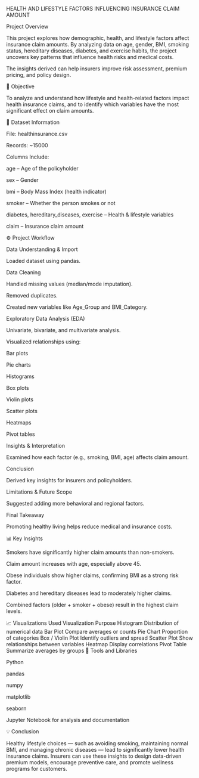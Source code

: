  HEALTH AND LIFESTYLE FACTORS INFLUENCING INSURANCE CLAIM AMOUNT
 
 Project Overview

This project explores how demographic, health, and lifestyle factors affect insurance claim amounts.
By analyzing data on age, gender, BMI, smoking status, hereditary diseases, diabetes, and exercise habits, the project uncovers key patterns that influence health risks and medical costs.

The insights derived can help insurers improve risk assessment, premium pricing, and policy design.

🎯 Objective

To analyze and understand how lifestyle and health-related factors impact health insurance claims, and to identify which variables have the most significant effect on claim amounts.

🧩 Dataset Information

File: healthinsurance.csv

Records: ~15000

Columns Include:

age – Age of the policyholder

sex – Gender

bmi – Body Mass Index (health indicator)

smoker – Whether the person smokes or not

diabetes, hereditary_diseases, exercise – Health & lifestyle variables

claim – Insurance claim amount

⚙️ Project Workflow

Data Understanding & Import

Loaded dataset using pandas.

Data Cleaning

Handled missing values (median/mode imputation).

Removed duplicates.

Created new variables like Age_Group and BMI_Category.

Exploratory Data Analysis (EDA)

Univariate, bivariate, and multivariate analysis.

Visualized relationships using:

Bar plots

Pie charts

Histograms

Box plots

Violin plots

Scatter plots

Heatmaps

Pivot tables

Insights & Interpretation

Examined how each factor (e.g., smoking, BMI, age) affects claim amount.

Conclusion

Derived key insights for insurers and policyholders.

Limitations & Future Scope

Suggested adding more behavioral and regional factors.

Final Takeaway

Promoting healthy living helps reduce medical and insurance costs.

📊 Key Insights

Smokers have significantly higher claim amounts than non-smokers.

Claim amount increases with age, especially above 45.

Obese individuals show higher claims, confirming BMI as a strong risk factor.

Diabetes and hereditary diseases lead to moderately higher claims.

Combined factors (older + smoker + obese) result in the highest claim levels.

📈 Visualizations Used
Visualization	Purpose
Histogram	Distribution of numerical data
Bar Plot	Compare averages or counts
Pie Chart	Proportion of categories
Box / Violin Plot	Identify outliers and spread
Scatter Plot	Show relationships between variables
Heatmap	Display correlations
Pivot Table	Summarize averages by groups
🧠 Tools and Libraries

Python

pandas

numpy

matplotlib

seaborn

Jupyter Notebook for analysis and documentation

💡 Conclusion

Healthy lifestyle choices — such as avoiding smoking, maintaining normal BMI, and managing chronic diseases — lead to significantly lower health insurance claims.
Insurers can use these insights to design data-driven premium models, encourage preventive care, and promote wellness programs for customers.
